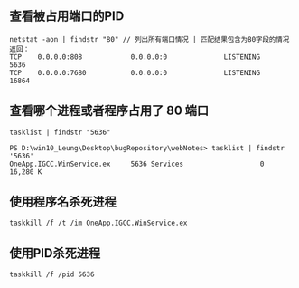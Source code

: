 ## 查看被占用端口的PID
```
netstat -aon | findstr "80" // 列出所有端口情况 | 匹配结果包含为80字段的情况
返回：
TCP    0.0.0.0:808            0.0.0.0:0              LISTENING       5636
TCP    0.0.0.0:7680           0.0.0.0:0              LISTENING       16864
```

## 查看哪个进程或者程序占用了 80 端口
```
tasklist | findstr "5636"

PS D:\win10_Leung\Desktop\bugRepository\webNotes> tasklist | findstr '5636'
OneApp.IGCC.WinService.ex     5636 Services                   0     16,280 K
```

## 使用程序名杀死进程
```
taskkill /f /t /im OneApp.IGCC.WinService.ex
```

## 使用PID杀死进程
```
taskkill /f /pid 5636
```
